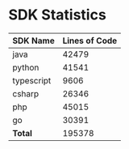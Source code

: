 # SDK Statistics

| SDK Name | Lines of Code |
| -------- | ------------- |
| java | 42479 |
| python | 41541 |
| typescript | 9606 |
| csharp | 26346 |
| php | 45015 |
| go | 30391 |
| **Total** | 195378 |

